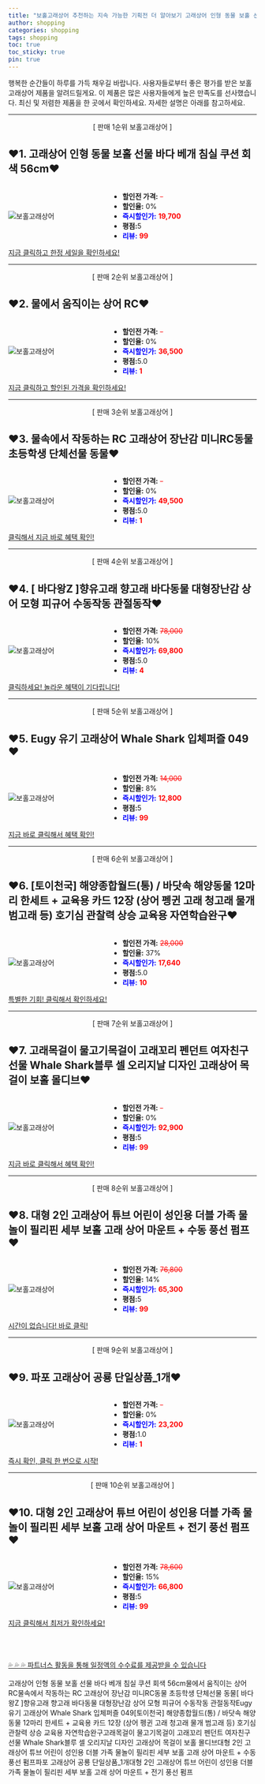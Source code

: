 ```yaml
---
title: "보홀고래상어 추천하는 지속 가능한 기획전 더 알아보기 고래상어 인형 동물 보홀 선물"
author: shopping
categories: shopping
tags: shopping
toc: true
toc_sticky: true
pin: true
---
```

행복한 순간들이 하루를 가득 채우길 바랍니다. 사용자들로부터 좋은 평가를 받은 보홀고래상어 제품을 알려드릴게요. 이 제품은 많은 사용자들에게 높은 만족도를 선사했습니다. 최신 및 저렴한 제품을 한 곳에서 확인하세요. 자세한 설명은 아래를 참고하세요.

---
<p class="toplist" style="margin: 0 auto; display: block; width: fit-content;">[ 판매 1순위 보홀고래상어 ]</p>

<h2><strong>❤️1. 고래상어 인형 동물 보홀 선물 바다 베개 침실 쿠션 회색 56cm❤️</strong></h2>

<div style="display: flex; align-items: center;">
    <div style="flex: 0.4;">
        <img src="https://thumbnail7.coupangcdn.com/thumbnails/remote/230x230ex/image/vendor_inventory/7536/40c0cf7d42c1435ad3a99da7264cd10283f58c24333782117dcd0283639c.jpg" alt="보홀고래상어" style="max-width: 100%;">
    </div>
    <div style="flex: 0.6; margin-left: 10px;">
        <ul>
            <li><strong>할인전 가격:</strong> <del style="color: red;">-</del></li>
            <li><strong>할인율:</strong> 0%</li>
            <li><span style='color:blue'><strong>즉시할인가:</strong></span> <span style='color:red'><strong>19,700</strong></span></li>
            <li><strong>평점:</strong>5</li>
            <li><span style='color:blue'><strong>리뷰:</strong></span> <span style='color:red'><strong>99</strong></span></li>
        </ul>
    </div>
</div>
<div class="center">
    <a href="https://selin100587001.github.io?lptag=AF9450613&subid=githubio&pageKey=7838927065&traceid=V0-153&itemId=21334084531&vendorItemId=90342921531" class="myButton">
        지금 클릭하고 한정 세일을 확인하세요!
    </a>
</div>


---
<p class="toplist" style="margin: 0 auto; display: block; width: fit-content;">[ 판매 2순위 보홀고래상어 ]</p>

<h2><strong>❤️2. 물에서 움직이는 상어 RC❤️</strong></h2>

<div style="display: flex; align-items: center;">
    <div style="flex: 0.4;">
        <img src="https://thumbnail6.coupangcdn.com/thumbnails/remote/230x230ex/image/vendor_inventory/2e8f/f349b96bf5543741cf1f76f9f010a82e6cb7626a60f7c7cd555a487aeb64.png" alt="보홀고래상어" style="max-width: 100%;">
    </div>
    <div style="flex: 0.6; margin-left: 10px;">
        <ul>
            <li><strong>할인전 가격:</strong> <del style="color: red;">-</del></li>
            <li><strong>할인율:</strong> 0%</li>
            <li><span style='color:blue'><strong>즉시할인가:</strong></span> <span style='color:red'><strong>36,500</strong></span></li>
            <li><strong>평점:</strong>5.0</li>
            <li><span style='color:blue'><strong>리뷰:</strong></span> <span style='color:red'><strong>1</strong></span></li>
        </ul>
    </div>
</div>
<div class="center">
    <a href="https://selin100587001.github.io?lptag=AF9450613&subid=githubio&pageKey=8008900627&traceid=V0-153&itemId=22335157819&vendorItemId=89380426323" class="myButton">
        지금 클릭하고 할인된 가격을 확인하세요!
    </a>
</div>


---
<p class="toplist" style="margin: 0 auto; display: block; width: fit-content;">[ 판매 3순위 보홀고래상어 ]</p>

<h2><strong>❤️3. 물속에서 작동하는 RC 고래상어 장난감 미니RC동물 초등학생 단체선물 동물❤️</strong></h2>

<div style="display: flex; align-items: center;">
    <div style="flex: 0.4;">
        <img src="https://thumbnail9.coupangcdn.com/thumbnails/remote/230x230ex/image/vendor_inventory/c31f/29fb55d72d42f8c91db6341eb6fe4775f11235ac5533e2d8f3ea608ae3fd.jpg" alt="보홀고래상어" style="max-width: 100%;">
    </div>
    <div style="flex: 0.6; margin-left: 10px;">
        <ul>
            <li><strong>할인전 가격:</strong> <del style="color: red;">-</del></li>
            <li><strong>할인율:</strong> 0%</li>
            <li><span style='color:blue'><strong>즉시할인가:</strong></span> <span style='color:red'><strong>49,500</strong></span></li>
            <li><strong>평점:</strong>5.0</li>
            <li><span style='color:blue'><strong>리뷰:</strong></span> <span style='color:red'><strong>1</strong></span></li>
        </ul>
    </div>
</div>
<div class="center">
    <a href="https://selin100587001.github.io?lptag=AF9450613&subid=githubio&pageKey=7846108902&traceid=V0-153&itemId=21372760469&vendorItemId=88430050377" class="myButton">
        클릭해서 지금 바로 혜택 확인!
    </a>
</div>


---
<p class="toplist" style="margin: 0 auto; display: block; width: fit-content;">[ 판매 4순위 보홀고래상어 ]</p>

<h2><strong>❤️4. [ 바다왕Z ]향유고래 향고래 바다동물 대형장난감 상어 모형 피규어 수동작동 관절동작❤️</strong></h2>

<div style="display: flex; align-items: center;">
    <div style="flex: 0.4;">
        <img src="https://thumbnail9.coupangcdn.com/thumbnails/remote/230x230ex/image/vendor_inventory/b2f1/1ed9b61842130a2522f9da7326eb6ead76f49e6755144a4565cdb45a2dca.jpg" alt="보홀고래상어" style="max-width: 100%;">
    </div>
    <div style="flex: 0.6; margin-left: 10px;">
        <ul>
            <li><strong>할인전 가격:</strong> <del style="color: red;">78,000</del></li>
            <li><strong>할인율:</strong> 10%</li>
            <li><span style='color:blue'><strong>즉시할인가:</strong></span> <span style='color:red'><strong>69,800</strong></span></li>
            <li><strong>평점:</strong>5.0</li>
            <li><span style='color:blue'><strong>리뷰:</strong></span> <span style='color:red'><strong>4</strong></span></li>
        </ul>
    </div>
</div>
<div class="center">
    <a href="https://selin100587001.github.io?lptag=AF9450613&subid=githubio&pageKey=7868145084&traceid=V0-153&itemId=21486899026&vendorItemId=88776404521" class="myButton">
        클릭하세요! 놀라운 혜택이 기다립니다!
    </a>
</div>


---
<p class="toplist" style="margin: 0 auto; display: block; width: fit-content;">[ 판매 5순위 보홀고래상어 ]</p>

<h2><strong>❤️5. Eugy 유기 고래상어 Whale Shark 입체퍼즐 049❤️</strong></h2>

<div style="display: flex; align-items: center;">
    <div style="flex: 0.4;">
        <img src="https://thumbnail6.coupangcdn.com/thumbnails/remote/230x230ex/image/vendor_inventory/8ae9/e7732bba7464235cdfb3740204d90fd89a333418303d74cebad2af6a0d25.png" alt="보홀고래상어" style="max-width: 100%;">
    </div>
    <div style="flex: 0.6; margin-left: 10px;">
        <ul>
            <li><strong>할인전 가격:</strong> <del style="color: red;">14,000</del></li>
            <li><strong>할인율:</strong> 8%</li>
            <li><span style='color:blue'><strong>즉시할인가:</strong></span> <span style='color:red'><strong>12,800</strong></span></li>
            <li><strong>평점:</strong>5</li>
            <li><span style='color:blue'><strong>리뷰:</strong></span> <span style='color:red'><strong>99</strong></span></li>
        </ul>
    </div>
</div>
<div class="center">
    <a href="https://selin100587001.github.io?lptag=AF9450613&subid=githubio&pageKey=7915789519&traceid=V0-153&itemId=21732235147&vendorItemId=88781395657" class="myButton">
        지금 바로 클릭해서 혜택 확인!
    </a>
</div>


---
<p class="toplist" style="margin: 0 auto; display: block; width: fit-content;">[ 판매 6순위 보홀고래상어 ]</p>

<h2><strong>❤️6. [토이천국] 해양종합월드(통) / 바닷속 해양동물 12마리 한세트 + 교육용 카드 12장 (상어 펭귄 고래 청고래 물개 범고래 등) 호기심 관찰력 상승 교육용 자연학습완구❤️</strong></h2>

<div style="display: flex; align-items: center;">
    <div style="flex: 0.4;">
        <img src="https://thumbnail10.coupangcdn.com/thumbnails/remote/230x230ex/image/vendor_inventory/68c0/74ebd3e6a6e96b396c2ee3c09f6d3140d7740f779c7061e28d23a9312480.jpg" alt="보홀고래상어" style="max-width: 100%;">
    </div>
    <div style="flex: 0.6; margin-left: 10px;">
        <ul>
            <li><strong>할인전 가격:</strong> <del style="color: red;">28,000</del></li>
            <li><strong>할인율:</strong> 37%</li>
            <li><span style='color:blue'><strong>즉시할인가:</strong></span> <span style='color:red'><strong>17,640</strong></span></li>
            <li><strong>평점:</strong>5.0</li>
            <li><span style='color:blue'><strong>리뷰:</strong></span> <span style='color:red'><strong>10</strong></span></li>
        </ul>
    </div>
</div>
<div class="center">
    <a href="https://selin100587001.github.io?lptag=AF9450613&subid=githubio&pageKey=6671337484&traceid=V0-153&itemId=15350471631&vendorItemId=82638375973" class="myButton">
        특별한 기회! 클릭해서 확인하세요!
    </a>
</div>


---
<p class="toplist" style="margin: 0 auto; display: block; width: fit-content;">[ 판매 7순위 보홀고래상어 ]</p>

<h2><strong>❤️7. 고래목걸이 물고기목걸이 고래꼬리 펜던트 여자친구선물 Whale Shark블루 셀 오리지날 디자인 고래상어 목걸이 보홀 몰디브❤️</strong></h2>

<div style="display: flex; align-items: center;">
    <div style="flex: 0.4;">
        <img src="https://thumbnail7.coupangcdn.com/thumbnails/remote/230x230ex/image/vendor_inventory/f76d/7544795428bd650834cd8c2ceded6248360bceb02c7913f28f458c4669ba.jpeg" alt="보홀고래상어" style="max-width: 100%;">
    </div>
    <div style="flex: 0.6; margin-left: 10px;">
        <ul>
            <li><strong>할인전 가격:</strong> <del style="color: red;">-</del></li>
            <li><strong>할인율:</strong> 0%</li>
            <li><span style='color:blue'><strong>즉시할인가:</strong></span> <span style='color:red'><strong>92,900</strong></span></li>
            <li><strong>평점:</strong>5</li>
            <li><span style='color:blue'><strong>리뷰:</strong></span> <span style='color:red'><strong>99</strong></span></li>
        </ul>
    </div>
</div>
<div class="center">
    <a href="https://selin100587001.github.io?lptag=AF9450613&subid=githubio&pageKey=6677877107&traceid=V0-153&itemId=15387551389&vendorItemId=82657192875" class="myButton">
        지금 바로 클릭해서 혜택 확인!
    </a>
</div>


---
<p class="toplist" style="margin: 0 auto; display: block; width: fit-content;">[ 판매 8순위 보홀고래상어 ]</p>

<h2><strong>❤️8. 대형 2인 고래상어 튜브 어린이 성인용 더블 가족 물놀이 필리핀 세부 보홀 고래 상어 마운트 + 수동 풍선 펌프❤️</strong></h2>

<div style="display: flex; align-items: center;">
    <div style="flex: 0.4;">
        <img src="https://thumbnail6.coupangcdn.com/thumbnails/remote/230x230ex/image/vendor_inventory/781b/34c3a14051502f1406e7898795a3600c927f79ccccb2aa8daed431302403.jpg" alt="보홀고래상어" style="max-width: 100%;">
    </div>
    <div style="flex: 0.6; margin-left: 10px;">
        <ul>
            <li><strong>할인전 가격:</strong> <del style="color: red;">76,800</del></li>
            <li><strong>할인율:</strong> 14%</li>
            <li><span style='color:blue'><strong>즉시할인가:</strong></span> <span style='color:red'><strong>65,300</strong></span></li>
            <li><strong>평점:</strong>5</li>
            <li><span style='color:blue'><strong>리뷰:</strong></span> <span style='color:red'><strong>99</strong></span></li>
        </ul>
    </div>
</div>
<div class="center">
    <a href="https://selin100587001.github.io?lptag=AF9450613&subid=githubio&pageKey=8168942895&traceid=V0-153&itemId=23320860947&vendorItemId=90352662797" class="myButton">
        시간이 없습니다! 바로 클릭!
    </a>
</div>


---
<p class="toplist" style="margin: 0 auto; display: block; width: fit-content;">[ 판매 9순위 보홀고래상어 ]</p>

<h2><strong>❤️9. 파포 고래상어 공룡 단일상품_1개❤️</strong></h2>

<div style="display: flex; align-items: center;">
    <div style="flex: 0.4;">
        <img src="https://thumbnail8.coupangcdn.com/thumbnails/remote/230x230ex/image/vendor_inventory/0b04/1b816c769a833cc5682dd29e39fe054fee5074a5abafe9ea2cd8a13b1d93.jpg" alt="보홀고래상어" style="max-width: 100%;">
    </div>
    <div style="flex: 0.6; margin-left: 10px;">
        <ul>
            <li><strong>할인전 가격:</strong> <del style="color: red;">-</del></li>
            <li><strong>할인율:</strong> 0%</li>
            <li><span style='color:blue'><strong>즉시할인가:</strong></span> <span style='color:red'><strong>23,200</strong></span></li>
            <li><strong>평점:</strong>1.0</li>
            <li><span style='color:blue'><strong>리뷰:</strong></span> <span style='color:red'><strong>1</strong></span></li>
        </ul>
    </div>
</div>
<div class="center">
    <a href="https://selin100587001.github.io?lptag=AF9450613&subid=githubio&pageKey=1380535273&traceid=V0-153&itemId=2414890682&vendorItemId=71237654400" class="myButton">
        즉시 확인, 클릭 한 번으로 시작!
    </a>
</div>


---
<p class="toplist" style="margin: 0 auto; display: block; width: fit-content;">[ 판매 10순위 보홀고래상어 ]</p>

<h2><strong>❤️10. 대형 2인 고래상어 튜브 어린이 성인용 더블 가족 물놀이 필리핀 세부 보홀 고래 상어 마운트 + 전기 풍선 펌프❤️</strong></h2>

<div style="display: flex; align-items: center;">
    <div style="flex: 0.4;">
        <img src="https://thumbnail6.coupangcdn.com/thumbnails/remote/230x230ex/image/vendor_inventory/a88f/9b3d106767a2291c52e00dbce8a4123e4b1c09a880d185709d1bf8ac65eb.jpg" alt="보홀고래상어" style="max-width: 100%;">
    </div>
    <div style="flex: 0.6; margin-left: 10px;">
        <ul>
            <li><strong>할인전 가격:</strong> <del style="color: red;">78,600</del></li>
            <li><strong>할인율:</strong> 15%</li>
            <li><span style='color:blue'><strong>즉시할인가:</strong></span> <span style='color:red'><strong>66,800</strong></span></li>
            <li><strong>평점:</strong>5</li>
            <li><span style='color:blue'><strong>리뷰:</strong></span> <span style='color:red'><strong>99</strong></span></li>
        </ul>
    </div>
</div>
<div class="center">
    <a href="https://selin100587001.github.io?lptag=AF9450613&subid=githubio&pageKey=8168942895&traceid=V0-153&itemId=23320860950&vendorItemId=90352662824" class="myButton">
        지금 클릭해서 최저가 확인하세요!
    </a>
</div>

<br><br><br>[💦 💦 💦 파트너스 활동을 통해 일정액의 수수료를 제공받을 수 있습니다](https://link.coupang.com/a/bcpT2c)<br><br>고래상어 인형 동물 보홀 선물 바다 베개 침실 쿠션 회색 56cm물에서 움직이는 상어 RC물속에서 작동하는 RC 고래상어 장난감 미니RC동물 초등학생 단체선물 동물[ 바다왕Z ]향유고래 향고래 바다동물 대형장난감 상어 모형 피규어 수동작동 관절동작Eugy 유기 고래상어 Whale Shark 입체퍼즐 049[토이천국] 해양종합월드(통) / 바닷속 해양동물 12마리 한세트 + 교육용 카드 12장 (상어 펭귄 고래 청고래 물개 범고래 등) 호기심 관찰력 상승 교육용 자연학습완구고래목걸이 물고기목걸이 고래꼬리 펜던트 여자친구선물 Whale Shark블루 셀 오리지날 디자인 고래상어 목걸이 보홀 몰디브대형 2인 고래상어 튜브 어린이 성인용 더블 가족 물놀이 필리핀 세부 보홀 고래 상어 마운트 + 수동 풍선 펌프파포 고래상어 공룡 단일상품_1개대형 2인 고래상어 튜브 어린이 성인용 더블 가족 물놀이 필리핀 세부 보홀 고래 상어 마운트 + 전기 풍선 펌프